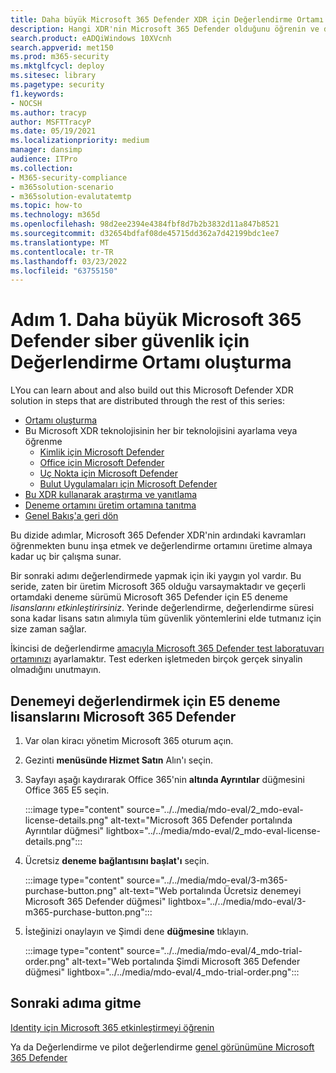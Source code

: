 ```yaml
---
title: Daha büyük Microsoft 365 Defender XDR için Değerlendirme Ortamı oluşturma
description: Hangi XDR'nin Microsoft 365 Defender olduğunu öğrenin ve deneme lisanslarını etkinleştirerek Microsoft 365 Defender laboratuvarınızı veya pilot ortamınızı bulun. XDR siber güvenlik yolculuğuna buradan başlayabilir ve bu testi üretime nasıl başlayacağınızı öğren öğrenin.
search.product: eADQiWindows 10XVcnh
search.appverid: met150
ms.prod: m365-security
ms.mktglfcycl: deploy
ms.sitesec: library
ms.pagetype: security
f1.keywords:
- NOCSH
ms.author: tracyp
author: MSFTTracyP
ms.date: 05/19/2021
ms.localizationpriority: medium
manager: dansimp
audience: ITPro
ms.collection:
- M365-security-compliance
- m365solution-scenario
- m365solution-evalutatemtp
ms.topic: how-to
ms.technology: m365d
ms.openlocfilehash: 98d2ee2394e4384fbf8d7b2b3832d11a847b8521
ms.sourcegitcommit: d32654bdfaf08de45715dd362a7d42199bdc1ee7
ms.translationtype: MT
ms.contentlocale: tr-TR
ms.lasthandoff: 03/23/2022
ms.locfileid: "63755150"
---
```

# <a name="step-1-create-the-microsoft-365-defender-evaluation-environment-for-greater-cyber-security"></a>Adım 1. Daha büyük Microsoft 365 Defender siber güvenlik için Değerlendirme Ortamı oluşturma

LYou can learn about and also build out this Microsoft Defender XDR solution in steps that are distributed through the rest of this series:

- [Ortamı oluşturma](eval-create-eval-environment.md)
- Bu Microsoft XDR teknolojisinin her bir teknolojisini ayarlama veya öğrenme
    - [Kimlik için Microsoft Defender](eval-defender-identity-overview.md)
    - [Office için Microsoft Defender](eval-defender-office-365-overview.md)
    - [Uç Nokta için Microsoft Defender](eval-defender-endpoint-overview.md)
    - [Bulut Uygulamaları için Microsoft Defender](eval-defender-mcas-overview.md)
- [Bu XDR kullanarak araştırma ve yanıtlama](eval-defender-investigate-respond.md)
- [Deneme ortamını üretim ortamına tanıtma](eval-defender-promote-to-production.md)
- [Genel Bakış'a geri dön](eval-overview.md)

Bu dizide adımlar, Microsoft 365 Defender XDR'nin ardındaki kavramları öğrenmekten bunu inşa etmek ve değerlendirme ortamını üretime almaya kadar  uç bir çalışma sunar.

Bir sonraki adımı değerlendirmede yapmak için iki yaygın yol vardır. Bu seride, zaten bir üretim Microsoft 365 olduğu varsaymaktadır ve geçerli ortamdaki deneme sürümü Microsoft 365 Defender için E5 deneme *lisanslarını etkinleştirirsiniz*. Yerinde değerlendirme, değerlendirme süresi sona kadar lisans satın alımıyla tüm güvenlik yöntemlerini elde tutmanız için size zaman sağlar.

İkincisi de değerlendirme [amacıyla Microsoft 365 Defender test laboratuvarı ortamınızı](setup-m365deval.md) ayarlamaktır. Test ederken işletmeden birçok gerçek sinyalin olmadığını unutmayın.

## <a name="you-will-need-to-activate-e5-trial-licenses-to-evaluate-microsoft-365-defender"></a>Denemeyi değerlendirmek için E5 deneme lisanslarını Microsoft 365 Defender

1. Var olan kiracı yönetim Microsoft 365 oturum açın.
2. Gezinti **menüsünde Hizmet Satın** Alın'ı seçin.
3. Sayfayı aşağı kaydırarak Office 365'nin **altında Ayrıntılar** düğmesini Office 365 E5 seçin.

   :::image type="content" source="../../media/mdo-eval/2_mdo-eval-license-details.png" alt-text="Microsoft 365 Defender portalında Ayrıntılar düğmesi" lightbox="../../media/mdo-eval/2_mdo-eval-license-details.png":::

4. Ücretsiz **deneme bağlantısını başlat'ı** seçin.

   :::image type="content" source="../../media/mdo-eval/3-m365-purchase-button.png" alt-text="Web portalında Ücretsiz denemeyi Microsoft 365 Defender düğmesi" lightbox="../../media/mdo-eval/3-m365-purchase-button.png":::

5. İsteğinizi onaylayın ve Şimdi dene **düğmesine** tıklayın.

   :::image type="content" source="../../media/mdo-eval/4_mdo-trial-order.png" alt-text="Web portalında Şimdi Microsoft 365 Defender düğmesi" lightbox="../../media/mdo-eval/4_mdo-trial-order.png":::

## <a name="go-to-the-next-step"></a>Sonraki adıma gitme

[Identity için Microsoft 365 etkinleştirmeyi öğrenin](eval-defender-identity-overview.md)

Ya da Değerlendirme ve pilot değerlendirme [genel görünümüne Microsoft 365 Defender](eval-overview.md)